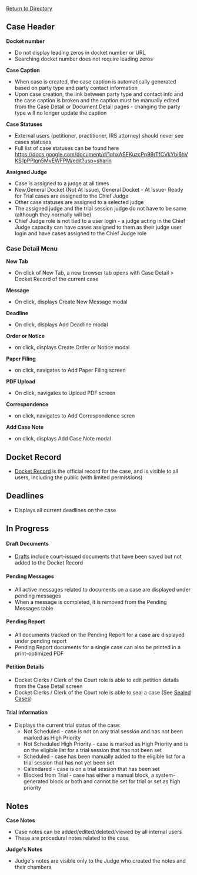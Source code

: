 [Return to Directory](./README.md)

## Case Header
**Docket number**
* Do not display leading zeros in docket number or URL
* Searching docket number does not require leading zeros

**Case Caption**
* When case is created, the case caption is automatically generated based on party type and party contact information
* Upon case creation, the link between party type and contact info and the case caption is broken and the caption must be manually edited from the Case Detail or Document Detail pages - changing the party type will no longer update the caption

**Case Statuses**
* External users (petitioner, practitioner, IRS attorney) should never see cases statuses
* Full list of case statuses can be found here https://docs.google.com/document/d/1qhxASEKuzcPp99rTfCVkYbi6hVKS1pPPIgn5MvEWFPM/edit?usp=sharin

**Assigned Judge**
* Case is assigned to a judge at all times
* New,General Docket (Not At Issue), General Docket - At Issue- Ready for Trial cases are assigned to the Chief Judge
* Other case statuses are assigned to a selected judge
* The assigned judge and the trial session judge do not have to be same (although they normally will be)
* Chief Judge role is not tied to a user login - a judge acting in the Chief Judge capacity can have cases assigned to them as their judge user login and have cases assigned to the Chief Judge role

### Case Detail Menu
**New Tab**
* On click of New Tab, a new browser tab opens with Case Detail > Docket Record of the current case

**Message**
* On click, displays Create New Message modal

**Deadline**
* On click, displays Add Deadline modal

**Order or Notice**
* on click, displays Create Order or Notice modal

**Paper Filing**
* on click, navigates to Add Paper Filing screen

**PDF Upload**
* On click, navigates to Upload PDF screen

**Correspondence**
* on click, navigates to Add Correspondence scren

**Add Case Note**
* on click, displays Add Case Note modal

## Docket Record
* [Docket Record](https://github.com/flexion/ef-cms/wiki/Docket-Record) is the official record for the case, and is visible to all users, including the public (with limited permissions)

## Deadlines
* Displays all current deadlines on the case

## In Progress
#### Draft Documents
* [Drafts](./Drafts.md) include court-issued documents that have been saved but not added to the Docket Record


#### Pending Messages
* All active messages related to documents on a case are displayed under pending messages
* When a message is completed, it is removed from the Pending Messages table

#### Pending Report
* All documents tracked on the Pending Report for a case are displayed under pending report
* Pending Report documents for a single case can also be printed in a print-optimized PDF

#### Petition Details
* Docket Clerks / Clerk of the Court role is able to edit petition details from the Case Detail screen
* Docket Clerks / Clerk of the Court role is able to seal a case (See [Sealed Cases](Sealed-Cases.md))

#### Trial information
* Displays the current trial status of the case:
  * Not Scheduled - case is not on any trial session and has not been marked as High Priority
  * Not Scheduled High Priority - case is marked as High Priority and is on the eligible list for a trial session that has not been set
  * Scheduled - case has been manually added to the eligible list for a trial session that has not yet been set
  * Calendared - case is on a trial session that has been set
  * Blocked from Trial - case has either a manual block, a system-generated block or both and cannot be set for trial or set as high priority

## Notes
**Case Notes**
* Case notes can be added/edited/deleted/viewed by all internal users
* These are procedural notes related to the case

**Judge's Notes**
* Judge's notes are visible only to the Judge who created the notes and their chambers
